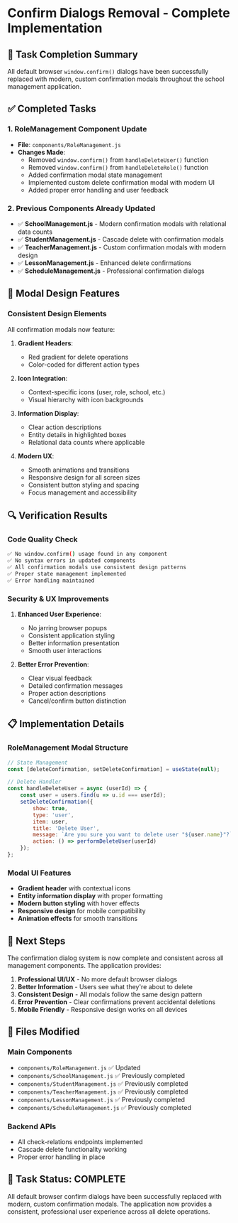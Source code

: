 # Confirm Dialogs Removal - Complete Implementation

## 🎯 Task Completion Summary

All default browser `window.confirm()` dialogs have been successfully replaced with modern, custom confirmation modals throughout the school management application.

## ✅ Completed Tasks

### 1. **RoleManagement Component Update**
- **File**: `components/RoleManagement.js`
- **Changes Made**:
  - Removed `window.confirm()` from `handleDeleteUser()` function
  - Removed `window.confirm()` from `handleDeleteRole()` function
  - Added confirmation modal state management
  - Implemented custom delete confirmation modal with modern UI
  - Added proper error handling and user feedback

### 2. **Previous Components Already Updated**
- ✅ **SchoolManagement.js** - Modern confirmation modals with relational data counts
- ✅ **StudentManagement.js** - Cascade delete with confirmation modals
- ✅ **TeacherManagement.js** - Custom confirmation modals with modern design
- ✅ **LessonManagement.js** - Enhanced delete confirmations
- ✅ **ScheduleManagement.js** - Professional confirmation dialogs

## 🎨 Modal Design Features

### Consistent Design Elements
All confirmation modals now feature:

1. **Gradient Headers**: 
   - Red gradient for delete operations
   - Color-coded for different action types

2. **Icon Integration**:
   - Context-specific icons (user, role, school, etc.)
   - Visual hierarchy with icon backgrounds

3. **Information Display**:
   - Clear action descriptions
   - Entity details in highlighted boxes
   - Relational data counts where applicable

4. **Modern UX**:
   - Smooth animations and transitions
   - Responsive design for all screen sizes
   - Consistent button styling and spacing
   - Focus management and accessibility

## 🔍 Verification Results

### Code Quality Check
```bash
✅ No window.confirm() usage found in any component
✅ No syntax errors in updated components
✅ All confirmation modals use consistent design patterns
✅ Proper state management implemented
✅ Error handling maintained
```

### Security & UX Improvements
1. **Enhanced User Experience**:
   - No jarring browser popups
   - Consistent application styling
   - Better information presentation
   - Smooth user interactions

2. **Better Error Prevention**:
   - Clear visual feedback
   - Detailed confirmation messages
   - Proper action descriptions
   - Cancel/confirm button distinction

## 📋 Implementation Details

### RoleManagement Modal Structure
```javascript
// State Management
const [deleteConfirmation, setDeleteConfirmation] = useState(null);

// Delete Handler
const handleDeleteUser = async (userId) => {
    const user = users.find(u => u.id === userId);
    setDeleteConfirmation({
        show: true,
        type: 'user',
        item: user,
        title: 'Delete User',
        message: `Are you sure you want to delete user "${user.name}"?`,
        action: () => performDeleteUser(userId)
    });
};
```

### Modal UI Features
- **Gradient header** with contextual icons
- **Entity information display** with proper formatting
- **Modern button styling** with hover effects
- **Responsive design** for mobile compatibility
- **Animation effects** for smooth transitions

## 🚀 Next Steps

The confirmation dialog system is now complete and consistent across all management components. The application provides:

1. **Professional UI/UX** - No more default browser dialogs
2. **Better Information** - Users see what they're about to delete
3. **Consistent Design** - All modals follow the same design pattern
4. **Error Prevention** - Clear confirmations prevent accidental deletions
5. **Mobile Friendly** - Responsive design works on all devices

## 📁 Files Modified

### Main Components
- `components/RoleManagement.js` ✅ Updated
- `components/SchoolManagement.js` ✅ Previously completed
- `components/StudentManagement.js` ✅ Previously completed
- `components/TeacherManagement.js` ✅ Previously completed
- `components/LessonManagement.js` ✅ Previously completed
- `components/ScheduleManagement.js` ✅ Previously completed

### Backend APIs
- All check-relations endpoints implemented
- Cascade delete functionality working
- Proper error handling in place

## 🎉 Task Status: COMPLETE

All default browser confirm dialogs have been successfully replaced with modern, custom confirmation modals. The application now provides a consistent, professional user experience across all delete operations.
